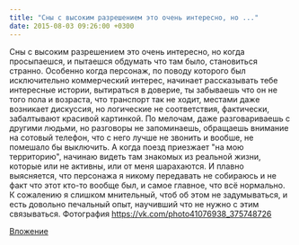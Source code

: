 ```yaml
---
title: "Сны с высоким разрешением это очень интересно, но ..."
date: 2015-08-03 09:26:00 +0300
---
```


Сны с высоким разрешением это очень интересно, но когда просыпаешся, и пытаешся обдумать что там было, становиться странно. Особенно когда персонаж, по поводу которого был исключительно коммерческий интерес, начинает рассказывать тебе интересные истории, вытираться в доверие, ты забываешь что он не того пола и возраста, что транспорт так не ходит, местами даже возникает дискуссия, но логические не соответствия, фактически, забалтывают красивой картинкой. По мелочам, даже разговариваешь с другими людьми, но разговоры не запоминаешь, обращаешь внимание на сотовый телефон, что с него лучше не звонить и вообше, не помешало бы выключить. А когда поезд приезжает "на мою территорию", начинаю видеть там знакомых из реальной жизни, которые или не активны, или от меня шарахаются. И плавно выясняется, что персонажа я никому передавать не собираюсь и не факт что этот кто-то вообще был, и самое главное, что всё нормально. К сожалению я слишком мнительный, чтоб об этом не задумываться, и есть довольно печальный опыт, научивший что не нужно с этим связываться.
Фотография
https://vk.com/photo41076938_375748726

[Вложение](https://vk.com/photo41076938_375748726)
